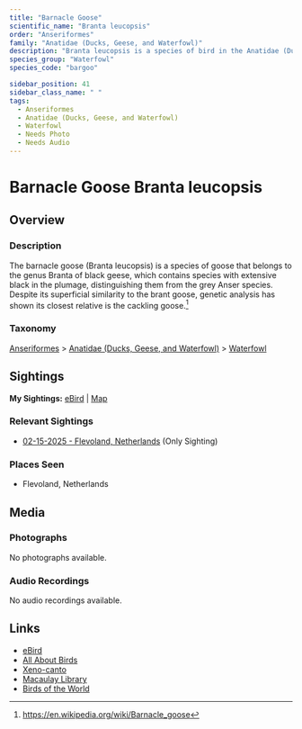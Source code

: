 ```yaml
---
title: "Barnacle Goose"
scientific_name: "Branta leucopsis"
order: "Anseriformes"
family: "Anatidae (Ducks, Geese, and Waterfowl)"
description: "Branta leucopsis is a species of bird in the Anatidae (Ducks, Geese, and Waterfowl) family. It has been observed 1 times."
species_group: "Waterfowl"
species_code: "bargoo"

sidebar_position: 41
sidebar_class_name: " "
tags: 
  - Anseriformes
  - Anatidae (Ducks, Geese, and Waterfowl)
  - Waterfowl
  - Needs Photo
  - Needs Audio
---
```


# Barnacle Goose <span className='sci_name'>Branta leucopsis</span>

## Overview

### Description
The barnacle goose (Branta leucopsis) is a species of goose that belongs to the genus Branta of black geese, which contains species with extensive black in the plumage, distinguishing them from the grey Anser species. Despite its superficial similarity to the brant goose, genetic analysis has shown its closest relative is the cackling goose.[^1]

[^1]: https://en.wikipedia.org/wiki/Barnacle_goose

### Taxonomy
[Anseriformes](/tags/anseriformes) > [Anatidae (Ducks, Geese, and Waterfowl)](/tags/anatidae-ducks-geese-and-waterfowl) > [Waterfowl](/tags/waterfowl)


## Sightings

**My Sightings:** [eBird](https://ebird.org/lifelist?r=world&time=life&spp=bargoo) | [Map](/map?species_code=bargoo)

### Relevant Sightings

* [02-15-2025 - Flevoland, Netherlands](https://ebird.org/checklist/S213381167) (Only Sighting)

### Places Seen

* Flevoland, Netherlands



## Media
### Photographs
No photographs available.

### Audio Recordings
No audio recordings available.

## Links
* [eBird](https://ebird.org/species/bargoo) 
* [All About Birds](https://www.allaboutbirds.org/guide/bargoo) 
* [Xeno-canto](https://www.xeno-canto.org/species/branta-leucopsis) 
* [Macaulay Library](https://search.macaulaylibrary.org/catalog?taxonCode=bargoo&sort=rating_rank_desc)
* [Birds of the World](https://birdsoftheworld.org/bow/species/bargoo)
